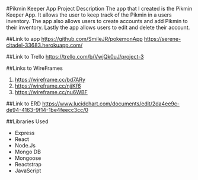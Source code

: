 #Pikmin Keeper App
Project Description
The app that I created is the Pikmin Keeper App. It allows the user to keep track of the Pikmin in a users inventory. The app also allows users to create accounts and add Pikmin to their inventory. Lastly the app allows users to edit and delete their account.

##Link to app
https://github.com/SmileJR/pokemonApp
https://serene-citadel-33683.herokuapp.com/

##Link to Trello
https://trello.com/b/VwjQk0uJ/project-3

##Links to WireFrames
1. https://wireframe.cc/bd7ARy
2. https://wireframe.cc/njjKf6
3. https://wireframe.cc/nu6WBF

##Link to ERD
https://www.lucidchart.com/documents/edit/2da4ee9c-de94-4163-9f14-1be4feecc3cc/0

##Libraries Used
- Express
- React
- Node.Js
- Mongo DB
- Mongoose
- Reactstrap
- JavaScript


